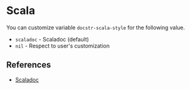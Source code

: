 # Scala

You can customize variable `docstr-scala-style` for the following value.

* `scaladoc` - Scaladoc (default)
* `nil` - Respect to user's customization

## References

* [Scaladoc](https://docs.scala-lang.org/style/scaladoc.html)
